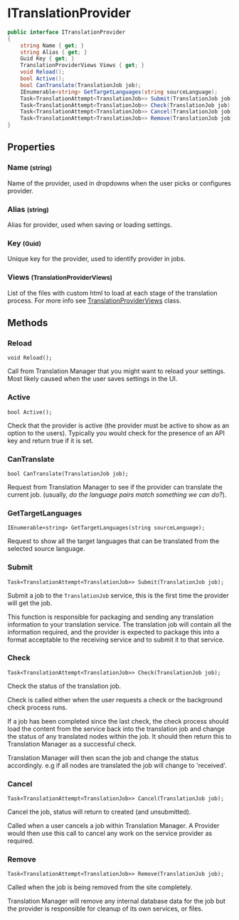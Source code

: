 # ITranslationProvider

``` csharp
public interface ITranslationProvider
{
    string Name { get; }
    string Alias { get; }
    Guid Key { get; }
    TranslationProviderViews Views { get; }
    void Reload();
    bool Active();
    bool CanTranslate(TranslationJob job);
    IEnumerable<string> GetTargetLanguages(string sourceLanguage);
    Task<TranslationAttempt<TranslationJob>> Submit(TranslationJob job);
    Task<TranslationAttempt<TranslationJob>> Check(TranslationJob job);
    Task<TranslationAttempt<TranslationJob>> Cancel(TranslationJob job);
    Task<TranslationAttempt<TranslationJob>> Remove(TranslationJob job);
}
```

## Properties 

### Name <small>(string)</small>
Name of the provider, used in dropdowns when the user picks or configures provider.

### Alias <small>(string)</small>
Alias for provider, used when saving or loading settings.

### Key <small>(Guid)</small>        
Unique key for the provider, used to identify provider in jobs.

###  Views <small>(TranslationProviderViews)</small>
List of the files with custom html to load at each stage of the translation process. 
For more info see [TranslationProviderViews](TranslationProviderViews) class. 

## Methods

### Reload
```
void Reload();
```
Call from Translation Manager that you might want to reload your settings.
Most likely caused when the user saves settings in the UI.

### Active
```
bool Active();
```
Check that the provider is active (the provider must be active to show as an option to the users).
Typically you would check for the presence of an API key and return true if it is set.

### CanTranslate
```
bool CanTranslate(TranslationJob job);
```

Request from Translation Manager to see if the provider can translate the current
job. (usually, *do the language pairs match something we can do?*).

### GetTargetLanguages
```
IEnumerable<string> GetTargetLanguages(string sourceLanguage);
```
Request to show all the target languages that can be translated from the selected
source language.

### Submit
```
Task<TranslationAttempt<TranslationJob>> Submit(TranslationJob job);
```
Submit a job to the `TranslationJob` service, this is the first time the provider
will get the job. 

This function is responsible for packaging and sending any translation information
to your translation service. The translation job will contain all the information
required, and the provider is expected to package this into a format acceptable
to the receiving service and to submit it to that service. 

### Check
```
Task<TranslationAttempt<TranslationJob>> Check(TranslationJob job);
```
Check the status of the translation job. 

Check is called either when the user requests a check or the background check
process runs. 

If a job has been completed since the last check, the check process should load the content from the service back into the translation job and change the status of any translated nodes within the job. It should then return this to Translation Manager as a successful check. 

Translation Manager will then scan the job and change the status accordingly. e.g
if all nodes are translated the job will change to 'received'.

### Cancel
```
Task<TranslationAttempt<TranslationJob>> Cancel(TranslationJob job);
```
Cancel the job, status will return to created (and unsubmitted).

Called when a user cancels a job within Translation Manager. A Provider would
then use this call to cancel any work on the service provider as required. 

### Remove
```
Task<TranslationAttempt<TranslationJob>> Remove(TranslationJob job);
```

Called when the job is being removed from the site completely.

Translation Manager will remove any internal database data for the job but the
provider is responsible for cleanup of its own services, or files.
